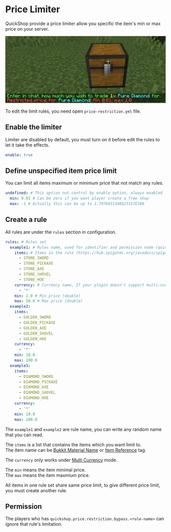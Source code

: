 # Price Limiter

QuickShop provide a price limiter allow you specific the item's min or max price on your server.

![price-restricted](img/price-restricted.png)

To edit the limit rules, you need open `price-restriction.yml` file.

## Enable the limiter

Limiter are disabled by default, you must turn on it before edit the rules to let it take the effects.

```yaml
enable: true
```

## Define unspecified item price limit

You can limit all items maximum or minimum price that not match any rules.

```yaml
undefined: # This option not control by enable option, always enabled
  min: 0.01 # Can be zero if you want player create a free shop
  max: -1 # Actually this can be up to 1.7976931348623157E308
```

## Create a rule

All rules are under the `rules` section in configuration.

```yaml
rules: # Rules set
  example1: # Rules name, used for identifier and permission node (quickshop.price.restriction.bypass.<name>)
    items: # Items in the rule (https://hub.spigotmc.org/javadocs/spigot/org/bukkit/Material.html), or the reference the item lookup table by adding @ before the name
      - STONE_SWORD
      - STONE_PICKAXE
      - STONE_AXE
      - STONE_SHOVEL
      - STONE_HOE
    currency: # Currency name, If your plugin doesn't support multi-currency (Vault API), this section won't be used
      - '*'
    min: 1.0 # Min price (double)
    max: 50.0 # Max price (double)
  example2:
    items:
      - GOLDEN_SWORD
      - GOLDEN_PICKAXE
      - GOLDEN_AXE
      - GOLDEN_SHOVEL
      - GOLDEN_HOE
    currency:
      - '*'
    min: 10.0
    max: 100.0
  example3:
    items:
      - DIAMOND_SWORD
      - DIAMOND_PICKAXE
      - DIAMOND_AXE
      - DIAMOND_SHOVEL
      - DIAMOND_HOE
    currency:
      - '*'
    min: 10.0
    max: 100.0
```

The `example1` and `example2` are rule name, you can write any random name that you can read.  

The `items` is a list that contains the items which you want limit to.  
The item name can be [Bukkit Material Name](https://hub.spigotmc.org/javadocs/spigot/org/bukkit/Material.html) or [Item Reference](../item-ref.md) tag.

The `currency` only works under [Multi Currency](../multi-currency.md) mode.

The `min` means the item minimal price.  
The `max` means the item maxmium price.  

All items in one rule set share same price limit, to give different price limit, you must create another rule.  

## Permission

The players who has `quickshop.price.restriction.bypass.<rule-name>` can ignore that rule's limitation.
